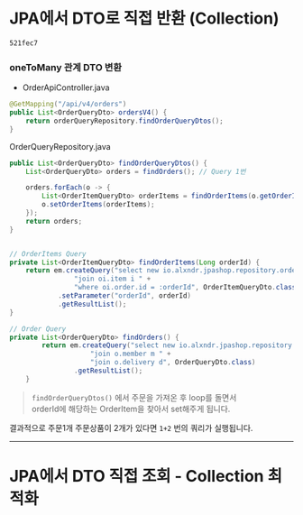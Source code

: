 # JPA에서 DTO로 직접 반환 (Collection)

`521fec7`

### oneToMany 관계 DTO 변환
- OrderApiController.java
```java
@GetMapping("/api/v4/orders")
public List<OrderQueryDto> ordersV4() {
    return orderQueryRepository.findOrderQueryDtos();
}
```
OrderQueryRepository.java
```java
public List<OrderQueryDto> findOrderQueryDtos() {
    List<OrderQueryDto> orders = findOrders(); // Query 1번

    orders.forEach(o -> {
        List<OrderItemQueryDto> orderItems = findOrderItems(o.getOrderId()); // Query N번
        o.setOrderItems(orderItems);
    });
    return orders;
}


// OrderItems Query
private List<OrderItemQueryDto> findOrderItems(Long orderId) {
    return em.createQuery("select new io.alxndr.jpashop.repository.order.query.OrderItemQueryDto(oi.order.id, i.name, oi.orderPrice, oi.count) from OrderItem oi " +
                "join oi.item i " +
                "where oi.order.id = :orderId", OrderItemQueryDto.class)
            .setParameter("orderId", orderId)
            .getResultList();
}

// Order Query
private List<OrderQueryDto> findOrders() {
        return em.createQuery("select new io.alxndr.jpashop.repository.order.query.OrderQueryDto(o.id, m.name, o.orderDate, o.status, d.address) from Order o " +
                    "join o.member m " +
                    "join o.delivery d", OrderQueryDto.class)
                .getResultList();
    }

```
> `findOrderQueryDtos()` 에서 주문을 가져온 후 loop를 돌면서   
> orderId에 해당하는 OrderItem을 찾아서 set해주게 됩니다.

결과적으로 주문1개 주문상품이 2개가 있다면 `1+2` 번의 쿼리가 실행됩니다.

---

# JPA에서 DTO 직접 조회 - Collection 최적화